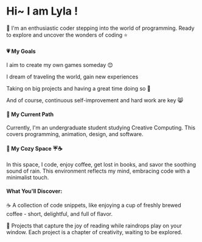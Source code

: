# Hi~  I am Lyla !  

🌸 I'm an enthusiastic coder stepping into the world of programming. 
    Ready to explore and uncover the wonders of coding ⭐

#### 💗 My Goals 
I aim to create my own games someday 😊

I dream of traveling the world, gain new experiences

Taking on big projects and having a great time doing so 💜

And of course, continuous self-improvement and hard work are key 😸

#### 🐋 My Current Path    
Currently, I'm an undergraduate student studying Creative Computing. This covers programming, animation, design, and software.


#### 📃 My Cozy Space ☔☕
In this space, I code, enjoy coffee, get lost in books, and savor the soothing sound of rain. This environment reflects my mind, embracing code with a minimalist touch.


#### What You'll Discover:
☕️ A collection of code snippets, like enjoying a cup of freshly brewed coffee - short, delightful, and full of flavor.

📖 Projects that capture the joy of reading while raindrops play on your window. Each project is a chapter of creativity, waiting to be explored.
